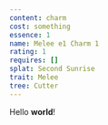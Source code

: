 ```yaml
---
content: charm
cost: something
essence: 1
name: Melee e1 Charm 1
rating: 1
requires: []
splat: Second Sunrise
trait: Melee
tree: Cutter
---
```


Hello **world**!
